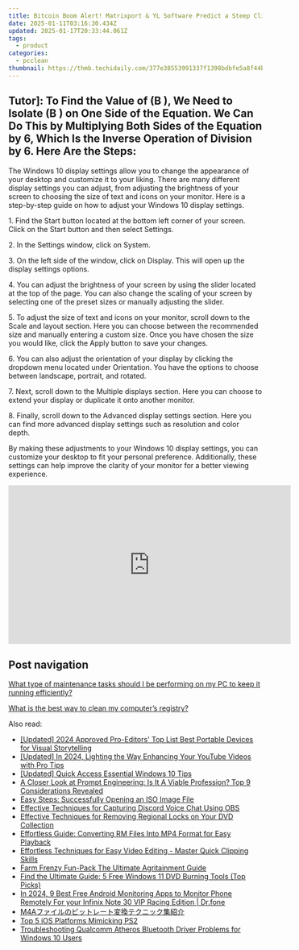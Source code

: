 ```yaml
---
title: Bitcoin Boom Alert! Matrixport & YL Software Predict a Steep Climb to $45K in End of Year Rally.
date: 2025-01-11T03:16:30.434Z
updated: 2025-01-17T20:33:44.061Z
tags:
  - product
categories:
  - pcclean
thumbnail: https://thmb.techidaily.com/377e38553991337f1398bdbfe5a8f44bdc61d9fc38dd827fd098be11d1cb15df.png
---
```


## Tutor]: To Find the Value of \(B \), We Need to Isolate \(B \) on One Side of the Equation. We Can Do This by Multiplying Both Sides of the Equation by 6, Which Is the Inverse Operation of Division by 6. Here Are the Steps:

The Windows 10 display settings allow you to change the appearance of your desktop and customize it to your liking. There are many different display settings you can adjust, from adjusting the brightness of your screen to choosing the size of text and icons on your monitor. Here is a step-by-step guide on how to adjust your Windows 10 display settings. 

1\. Find the Start button located at the bottom left corner of your screen. Click on the Start button and then select Settings.

2\. In the Settings window, click on System.

3\. On the left side of the window, click on Display. This will open up the display settings options. 

4\. You can adjust the brightness of your screen by using the slider located at the top of the page. You can also change the scaling of your screen by selecting one of the preset sizes or manually adjusting the slider.

5\. To adjust the size of text and icons on your monitor, scroll down to the Scale and layout section. Here you can choose between the recommended size and manually entering a custom size. Once you have chosen the size you would like, click the Apply button to save your changes.

6\. You can also adjust the orientation of your display by clicking the dropdown menu located under Orientation. You have the options to choose between landscape, portrait, and rotated.

7\. Next, scroll down to the Multiple displays section. Here you can choose to extend your display or duplicate it onto another monitor.

8\. Finally, scroll down to the Advanced display settings section. Here you can find more advanced display settings such as resolution and color depth. 

By making these adjustments to your Windows 10 display settings, you can customize your desktop to fit your personal preference. Additionally, these settings can help improve the clarity of your monitor for a better viewing experience.

<!-- affiliate ads begin -->
<iframe width="560" height="315" src="https://www.youtube.com/embed/ZeYbTVeaXg0?si=rwLL1DbBoX26BGjm" title="YouTube video player" frameborder="0" allow="accelerometer; autoplay; clipboard-write; encrypted-media; gyroscope; picture-in-picture; web-share" referrerpolicy="strict-origin-when-cross-origin" allowfullscreen></iframe>
<!-- affiliate ads end -->

## Post navigation

[What type of maintenance tasks should I be performing on my PC to keep it running efficiently?](https://tools.techidaily.com/pcclean/products/)

[What is the best way to clean my computer’s registry?](https://tools.techidaily.com/pcclean/products/)

<ins class="adsbygoogle"
     style="display:block"
     data-ad-format="autorelaxed"
     data-ad-client="ca-pub-7571918770474297"
     data-ad-slot="1223367746"></ins>

<ins class="adsbygoogle"
     style="display:block"
     data-ad-client="ca-pub-7571918770474297"
     data-ad-slot="8358498916"
     data-ad-format="auto"
     data-full-width-responsive="true"></ins>

<span class="atpl-alsoreadstyle">Also read:</span>
<div><ul>
<li><a href="https://youtube-zero.techidaily.com/ed-2024-approved-pro-editors-top-list-best-portable-devices-for-visual-storytelling/"><u>[Updated] 2024 Approved Pro-Editors' Top List Best Portable Devices for Visual Storytelling</u></a></li>
<li><a href="https://youtube-data.techidaily.com/ed-in-2024-lighting-the-way-enhancing-your-youtube-videos-with-pro-tips/"><u>[Updated] In 2024, Lighting the Way Enhancing Your YouTube Videos with Pro Tips</u></a></li>
<li><a href="https://fox-access.techidaily.com/updated-quick-access-essential-windows-10-tips/"><u>[Updated] Quick Access Essential Windows 10 Tips</u></a></li>
<li><a href="https://tech-hub.techidaily.com/a-closer-look-at-prompt-engineering-is-it-a-viable-profession-top-9-considerations-revealed/"><u>A Closer Look at Prompt Engineering: Is It A Viable Profession? Top 9 Considerations Revealed</u></a></li>
<li><a href="https://discover-bits.techidaily.com/easy-steps-successfully-opening-an-iso-image-file/"><u>Easy Steps: Successfully Opening an ISO Image File</u></a></li>
<li><a href="https://discover-bits.techidaily.com/effective-techniques-for-capturing-discord-voice-chat-using-obs/"><u>Effective Techniques for Capturing Discord Voice Chat Using OBS</u></a></li>
<li><a href="https://discover-bits.techidaily.com/effective-techniques-for-removing-regional-locks-on-your-dvd-collection/"><u>Effective Techniques for Removing Regional Locks on Your DVD Collection</u></a></li>
<li><a href="https://discover-bits.techidaily.com/effortless-guide-converting-rm-files-into-mp4-format-for-easy-playback/"><u>Effortless Guide: Converting RM Files Into MP4 Format for Easy Playback</u></a></li>
<li><a href="https://discover-bits.techidaily.com/effortless-techniques-for-easy-video-editing-master-quick-clipping-skills/"><u>Effortless Techniques for Easy Video Editing - Master Quick Clipping Skills</u></a></li>
<li><a href="https://screen-activity-recording.techidaily.com/farm-frenzy-fun-pack-the-ultimate-agritainment-guide/"><u>Farm Frenzy Fun-Pack The Ultimate Agritainment Guide</u></a></li>
<li><a href="https://discover-bits.techidaily.com/find-the-ultimate-guide-5-free-windows-11-dvd-burning-tools-top-picks/"><u>Find the Ultimate Guide: 5 Free Windows 11 DVD Burning Tools (Top Picks)</u></a></li>
<li><a href="https://android-location.techidaily.com/in-2024-9-best-free-android-monitoring-apps-to-monitor-phone-remotely-for-your-infinix-note-30-vip-racing-edition-drfone-by-drfone-virtual/"><u>In 2024, 9 Best Free Android Monitoring Apps to Monitor Phone Remotely For your Infinix Note 30 VIP Racing Edition | Dr.fone</u></a></li>
<li><a href="https://discover-bits.techidaily.com/m4a/"><u>M4Aファイルのビットレート変換テクニック集紹介</u></a></li>
<li><a href="https://screen-video-capture.techidaily.com/top-5-ios-platforms-mimicking-ps2/"><u>Top 5 iOS Platforms Mimicking PS2</u></a></li>
<li><a href="https://driver-error.techidaily.com/troubleshooting-qualcomm-atheros-bluetooth-driver-problems-for-windows-10-users/"><u>Troubleshooting Qualcomm Atheros Bluetooth Driver Problems for Windows 10 Users</u></a></li>
</ul></div>

